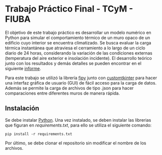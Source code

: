 # Trabajo Práctico Final - TCyM - FIUBA
El objetivo de este trabajo práctico es desarrollar un modelo numérico en Python para simular el comportamiento térmico de un muro opaco de un edificio cuyo interior se encuentra climatizado. Se busca evaluar la carga térmica instantánea que atraviesa el cerramiento a lo largo de un ciclo diario de 24 horas, considerando la variación de las condiciones externas (temperatura del aire exterior e insolación incidente). El desarrollo teórico junto con los resultados y demás detalles se pueden encontrar en el siguiente [informe](https://github.com/agustinj-fiuba/tcym_tpf_modelado_muro/blob/main/informe.pdf).

Para este trabajo se utilizó la librería [fipy](https://www.ctcms.nist.gov/fipy/) junto con [customtkinter](https://customtkinter.tomschimansky.com/) para hacer una interfaz gráfica de usuario (GUI) de fácil acceso para la carga de datos. Además se permite la carga de archivos de tipo .json para hacer comparaciones entre diferentes muros de manera rápida. 

## Instalación

Se debe instalar [Python](https://www.python.org/downloads/). Una vez instalado, se deben instalar las librerias que figuran en *requirements.txt*, para ello se utiliza el siguiente comando:

```
pip install -r requirements.txt
```

Por último, se debe clonar el repositorio sin modificar el nombre de los archivos.
